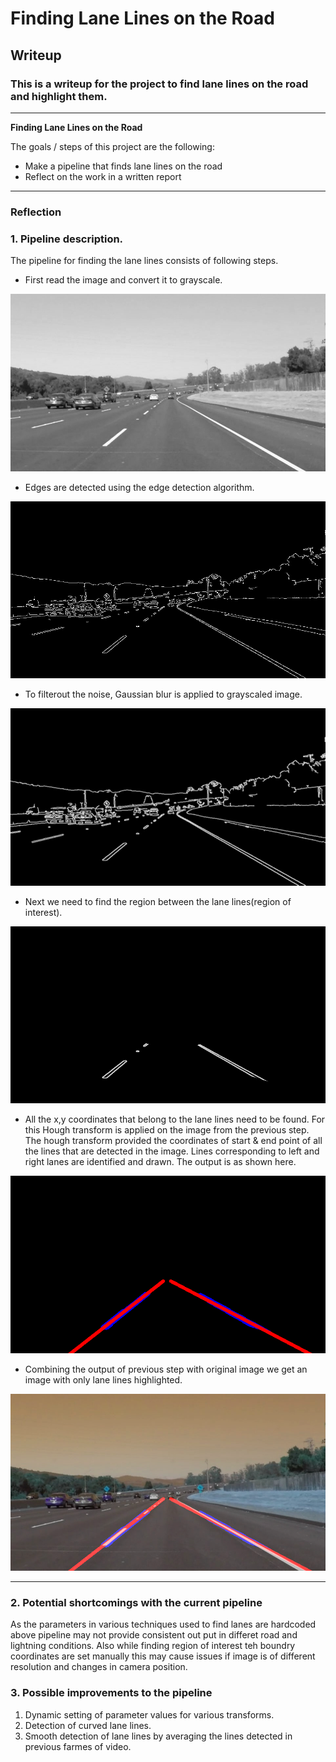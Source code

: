 # **Finding Lane Lines on the Road** 

## Writeup

### This is a writeup for the project to find lane lines on the road and highlight them.

---

**Finding Lane Lines on the Road**

The goals / steps of this project are the following:
* Make a pipeline that finds lane lines on the road
* Reflect on the work in a written report


[//]: # (Image References)

---

### Reflection

### 1. Pipeline description.

The pipeline for finding the lane lines consists of following steps.

* First read the image and convert it to grayscale.

![gray](./test_images_output/solidWhiteCurve_gray.jpg)

* Edges are detected using the edge detection algorithm.

![canny](./test_images_output/solidWhiteCurve_canny.jpg)

* To filterout the noise, Gaussian blur is applied to grayscaled image.

![gaussian](./test_images_output/solidWhiteCurve_gaussia.jpg)

* Next we need to find the region between the lane lines(region of interest).

![masked](./test_images_output/solidWhiteCurve_roi.jpg)

* All the x,y coordinates that belong to the lane lines need to be found. For this Hough transform is applied on the image from the previous step. The hough transform provided the coordinates of start & end point of all the lines that are detected in the image. 
Lines corresponding to left and right lanes are identified and drawn. 
The output is as shown here.

![hough](./test_images_output/solidWhiteCurve_lines.jpg)

* Combining the output of previous step with original image we get an image with only lane lines highlighted.

![final](./test_images_output/solidWhiteCurve.jpg)

---

### 2. Potential shortcomings with the current pipeline

As the parameters in various techniques used to find lanes are hardcoded above pipeline may not provide consistent out put in differet road and lightning conditions. Also while finding region of interest teh boundry coordinates are set manually this may cause issues if image is of different resolution and changes in camera position. 


### 3. Possible improvements to the pipeline

1. Dynamic setting of parameter values for various transforms.
2. Detection of curved lane lines.
3. Smooth detection of lane lines by averaging the lines detected in previous farmes of video.
